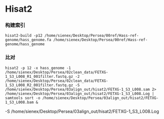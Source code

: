 # Hisat2

### 构建索引
```
hisat2-build -p12 /home/sienex/Desktop/Persea/00ref/Hass-ref-genome/hass_genome.fa /home/sienex/Desktop/Persea/00ref/Hass-ref-genome/hass_genome
```

### 比对
```
hisat2 -p 12 -x hass_genome -1 /home/sienex/Desktop/Persea/02clean_data/FETXG-1_S3_L008_R1_001filter.fastq.gz -2 /home/sienex/Desktop/Persea/02clean_data/FETXG-1_S3_L008_R2_001filter.fastq.gz -S /home/sienex/Desktop/Persea/03align_out/hisat2/FETXG-1_S3_L008.sam 2> /home/sienex/Desktop/Persea/03align_out/hisat2/FETXG-1_S3_L008.Log | samtools sort -o /home/sienex/Desktop/Persea/03align_out/hisat2/FETXG-1_S3_L008.bam &
```
-S /home/sienex/Desktop/Persea/03align_out/hisat2/FETXG-1_S3_L008.Log
